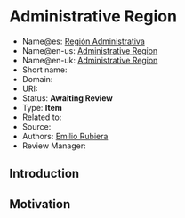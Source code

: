 # Administrative Region

* Name@es: [Región Administrativa]() 
* Name@en-us: [Administrative Region]()
* Name@en-uk: [Administrative Region]()
* Short name: 
* Domain: 
* URI: 
* Status: **Awaiting Review**
* Type: **Item**
* Related to:
* Source: 
* Authors: [Emilio Rubiera](https://github.com/spitxa)
* Review Manager:

## Introduction



## Motivation